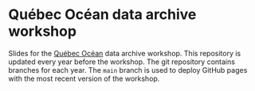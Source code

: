 # Québec Océan data archive workshop

Slides for the [Québec Océan](https://www.quebec-ocean.ulaval.ca/) data archive workshop. This repository is updated every year before the workshop. The git repository contains branches for each year. The `main` branch is used to deploy GitHub pages with the most recent version of the workshop.
